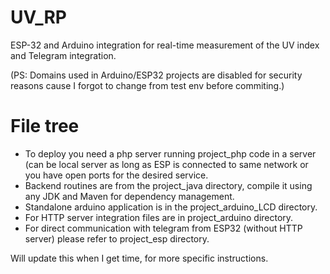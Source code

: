 # UV_RP
ESP-32 and Arduino integration for real-time measurement of the UV index and Telegram integration.

(PS: Domains used in Arduino/ESP32 projects are disabled for security reasons cause I forgot to change from test env before commiting.)

# File tree
- To deploy you need a php server running project_php code in a server (can be local server as long as ESP is connected to same network or you have open ports for the desired service.
- Backend routines are from the project_java directory, compile it using any JDK and Maven for dependency management.
- Standalone arduino application is in the project_arduino_LCD directory.
- For HTTP server integration files are in project_arduino directory.
- For direct communication with telegram from ESP32 (without HTTP server) please refer to project_esp directory.

Will update this when I get time, for more specific instructions.
